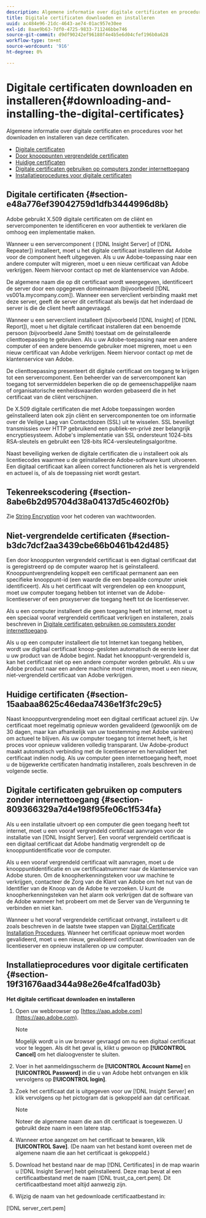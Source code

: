 ```yaml
---
description: Algemene informatie over digitale certificaten en procedures voor het downloaden en installeren van deze certificaten.
title: Digitale certificaten downloaden en installeren
uuid: ac484e96-21dc-4643-ae74-01ac957e30ee
exl-id: 8aae9b63-7df0-4725-9833-711246bbe746
source-git-commit: d9df90242ef96188f4e4b5e6d04cfef196b0a628
workflow-type: tm+mt
source-wordcount: '916'
ht-degree: 0%

---
```


# Digitale certificaten downloaden en installeren{#downloading-and-installing-the-digital-certificates}

Algemene informatie over digitale certificaten en procedures voor het downloaden en installeren van deze certificaten.

* [Digitale certificaten](../../../../../home/c-inst-svr/c-install-ins-svr/t-install-proc-inst-svr-dpu/c-dnld-dgtl-cert/c-dnld-dgtl-cert.md#section-e48a776ef39042759d1dfb3444996d8b)
* [Door knooppunten vergrendelde certificaten](../../../../../home/c-inst-svr/c-install-ins-svr/t-install-proc-inst-svr-dpu/c-dnld-dgtl-cert/c-dnld-dgtl-cert.md#section-b3dc7dcf2aa3439cbe66b0461b42d485)
* [Huidige certificaten](../../../../../home/c-inst-svr/c-install-ins-svr/t-install-proc-inst-svr-dpu/c-dnld-dgtl-cert/c-dnld-dgtl-cert.md#section-15aabaa8625c46edaa7436e1f3fc29c5)
* [Digitale certificaten gebruiken op computers zonder internettoegang](../../../../../home/c-inst-svr/c-install-ins-svr/t-install-proc-inst-svr-dpu/c-dnld-dgtl-cert/c-dnld-dgtl-cert.md#section-809366329a7d4e198f95fe06c1f534fa)
* [Installatieprocedures voor digitale certificaten](../../../../../home/c-inst-svr/c-install-ins-svr/t-install-proc-inst-svr-dpu/c-dnld-dgtl-cert/c-dnld-dgtl-cert.md#section-19f31676aad344a98e26e4fca1fad03b)

## Digitale certificaten {#section-e48a776ef39042759d1dfb3444996d8b}

Adobe gebruikt X.509 digitale certificaten om de cliënt en servercomponenten te identificeren en voor authentiek te verklaren die omhoog een implementatie maken.

Wanneer u een servercomponent ( [!DNL Insight Server] of [!DNL Repeater]) installeert, moet u het digitale certificaat installeren dat Adobe voor de component heeft uitgegeven. Als u uw Adobe-toepassing naar een andere computer wilt migreren, moet u een nieuw certificaat van Adobe verkrijgen. Neem hiervoor contact op met de klantenservice van Adobe.

De algemene naam die op dit certificaat wordt weergegeven, identificeert de server door een opgegeven domeinnaam (bijvoorbeeld [!DNL vs001a.mycompany.com]). Wanneer een serverclient verbinding maakt met deze server, geeft de server dit certificaat als bewijs dat het inderdaad de server is die de client heeft aangevraagd.

Wanneer u een serverclient installeert (bijvoorbeeld [!DNL Insight] of [!DNL Report]), moet u het digitale certificaat installeren dat een benoemde persoon (bijvoorbeeld Jane Smith) toestaat om de geïnstalleerde clienttoepassing te gebruiken. Als u uw Adobe-toepassing naar een andere computer of een andere benoemde gebruiker moet migreren, moet u een nieuw certificaat van Adobe verkrijgen. Neem hiervoor contact op met de klantenservice van Adobe.

De clienttoepassing presenteert dit digitale certificaat om toegang te krijgen tot een servercomponent. Een beheerder van de servercomponent kan toegang tot servermiddelen beperken die op de gemeenschappelijke naam of organisatorische eenheidswaarden worden gebaseerd die in het certificaat van de cliënt verschijnen.

De X.509 digitale certificaten die met Adobe toepassingen worden geïnstalleerd laten ook zijn cliënt en servercomponenten toe om informatie over de Veilige Laag van Contactdozen (SSL) uit te wisselen. SSL beveiligt transmissies over HTTP gebruikend een publiek-en-privé zeer belangrijk encryptiesysteem. Adobe&#39;s implementatie van SSL ondersteunt 1024-bits RSA-sleutels en gebruikt een 128-bits RC4-versleutelingsalgoritme.

Naast beveiliging werken de digitale certificaten die u installeert ook als licentiecodes waarmee u de geïnstalleerde Adobe-software kunt uitvoeren. Een digitaal certificaat kan alleen correct functioneren als het is vergrendeld en actueel is, of als de toepassing niet wordt gestart.

## Tekenreekscodering {#section-8abe6b2d95704d38a04137d5c4602f0b}

Zie [String Encryption](../../../../../home/c-inst-svr/c-install-ins-svr/t-install-proc-inst-svr-dpu/c-dnld-dgtl-cert/string-encryption.md#concept-35da0b53650a4d7e82b240ad27f6d45a) voor het coderen van wachtwoorden.

## Niet-vergrendelde certificaten {#section-b3dc7dcf2aa3439cbe66b0461b42d485}

Een door knooppunten vergrendeld certificaat is een digitaal certificaat dat is geregistreerd op de computer waarop het is geïnstalleerd. Knooppuntvergrendeling koppelt een certificaat permanent aan een specifieke knooppunt-id (een waarde die een bepaalde computer uniek identificeert). Als u het certificaat wilt vergrendelen op een knooppunt, moet uw computer toegang hebben tot internet van de Adobe-licentieserver of een proxyserver die toegang heeft tot de licentieserver.

Als u een computer installeert die geen toegang heeft tot internet, moet u een speciaal vooraf vergrendeld certificaat verkrijgen en installeren, zoals beschreven in [Digitale certificaten gebruiken op computers zonder internettoegang](../../../../../home/c-inst-svr/c-install-ins-svr/t-install-proc-inst-svr-dpu/c-dnld-dgtl-cert/c-dnld-dgtl-cert.md#section-809366329a7d4e198f95fe06c1f534fa).

Als u op een computer installeert die tot Internet kan toegang hebben, wordt uw digitaal certificaat knoop-gesloten automatisch de eerste keer dat u uw product van de Adobe begint. Nadat het knooppunt-vergrendeld is, kan het certificaat niet op een andere computer worden gebruikt. Als u uw Adobe product naar een andere machine moet migreren, moet u een nieuw, niet-vergrendeld certificaat van Adobe verkrijgen.

## Huidige certificaten {#section-15aabaa8625c46edaa7436e1f3fc29c5}

Naast knooppuntvergrendeling moet een digitaal certificaat actueel zijn. Uw certificaat moet regelmatig opnieuw worden gevalideerd (gewoonlijk om de 30 dagen, maar kan afhankelijk van uw toestemming met Adobe variëren) om actueel te blijven. Als uw computer toegang tot internet heeft, is het proces voor opnieuw valideren volledig transparant. Uw Adobe-product maakt automatisch verbinding met de licentieserver en hervalideert het certificaat indien nodig. Als uw computer geen internettoegang heeft, moet u de bijgewerkte certificaten handmatig installeren, zoals beschreven in de volgende sectie.

## Digitale certificaten gebruiken op computers zonder internettoegang {#section-809366329a7d4e198f95fe06c1f534fa}

Als u een installatie uitvoert op een computer die geen toegang heeft tot internet, moet u een vooraf vergrendeld certificaat aanvragen voor de installatie van [!DNL Insight Server]. Een vooraf vergrendeld certificaat is een digitaal certificaat dat Adobe handmatig vergrendelt op de knooppuntidentificatie voor de computer.

Als u een vooraf vergrendeld certificaat wilt aanvragen, moet u de knooppuntidentificatie en uw certificaatnummer naar de klantenservice van Adobe sturen. Om de knoopherkenningsteken voor uw machine te verkrijgen, contacteer de Zorg van de Klant van Adobe om het nut van de Identifier van de Knoop van de Adobe te verzoeken. U kunt de knoopherkenningsteken van het alarm ook verkrijgen dat de software van de Adobe wanneer het probeert om met de Server van de Vergunning te verbinden en niet kan.

Wanneer u het vooraf vergrendelde certificaat ontvangt, installeert u dit zoals beschreven in de laatste twee stappen van [Digital Certificate Installation Procedures](../../../../../home/c-inst-svr/c-install-ins-svr/t-install-proc-inst-svr-dpu/c-dnld-dgtl-cert/c-dnld-dgtl-cert.md#section-19f31676aad344a98e26e4fca1fad03b). Wanneer het certificaat opnieuw moet worden gevalideerd, moet u een nieuw, gevalideerd certificaat downloaden van de licentieserver en opnieuw installeren op uw computer.

## Installatieprocedures voor digitale certificaten {#section-19f31676aad344a98e26e4fca1fad03b}

**Het digitale certificaat downloaden en installeren**

1. Open uw webbrowser op [https://aap.adobe.com](https://aap.adobe.com).

   >[!NOTE]
   >
   >Mogelijk wordt u in uw browser gevraagd om nu een digitaal certificaat voor te leggen. Als dit het geval is, klikt u gewoon op **[!UICONTROL Cancel]** om het dialoogvenster te sluiten.

1. Voer in het aanmeldingsscherm de **[!UICONTROL Account Name]** en **[!UICONTROL Password]** in die u van Adobe hebt ontvangen en klik vervolgens op **[!UICONTROL login]**.

1. Zoek het certificaat dat is uitgegeven voor uw [!DNL Insight Server] en klik vervolgens op het pictogram dat is gekoppeld aan dat certificaat.

   >[!NOTE]
   >
   >Noteer de algemene naam die aan dit certificaat is toegewezen. U gebruikt deze naam in een latere stap.

1. Wanneer ertoe aangezet om het certificaat te bewaren, klik **[!UICONTROL Save]**. (De naam van het bestand komt overeen met de algemene naam die aan het certificaat is gekoppeld.)
1. Download het bestand naar de map [!DNL Certificates] in de map waarin u [!DNL Insight Server] hebt geïnstalleerd. Deze map bevat al een certificaatbestand met de naam [!DNL trust_ca_cert.pem]. Dit certificaatbestand moet altijd aanwezig zijn.

1. Wijzig de naam van het gedownloade certificaatbestand in:

[!DNL server_cert.pem]
